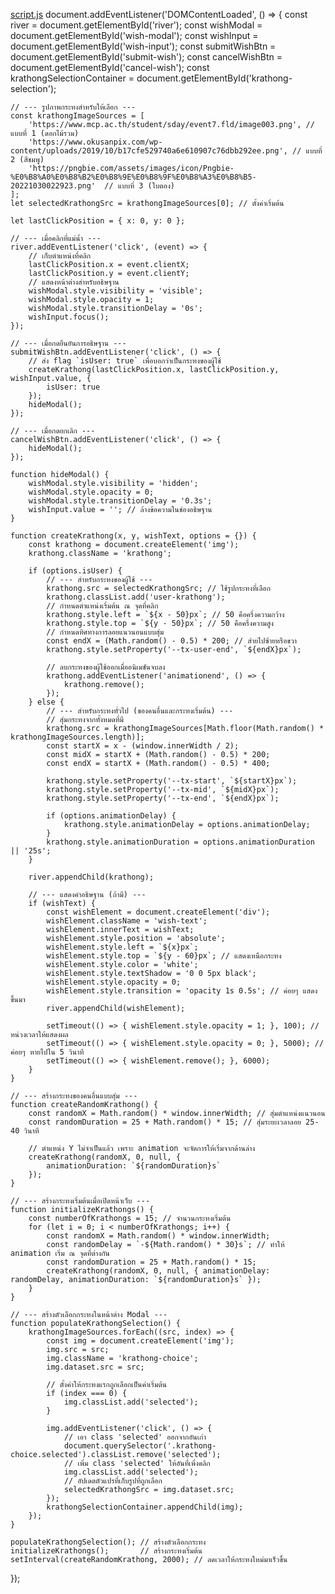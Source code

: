 [script.js](https://github.com/user-attachments/files/22751341/script.js)
document.addEventListener('DOMContentLoaded', () => {
    const river = document.getElementById('river');
    const wishModal = document.getElementById('wish-modal');
    const wishInput = document.getElementById('wish-input');
    const submitWishBtn = document.getElementById('submit-wish');
    const cancelWishBtn = document.getElementById('cancel-wish');
    const krathongSelectionContainer = document.getElementById('krathong-selection');

    // --- รูปภาพกระทงสำหรับให้เลือก ---
    const krathongImageSources = [
        'https://www.mcp.ac.th/student/sday/event7.fld/image003.png', // แบบที่ 1 (ดอกไม้รวม)
        'https://www.okusanpix.com/wp-content/uploads/2019/10/b17cfe529740a6e610907c76dbb292ee.png', // แบบที่ 2 (สีชมพู)
        'https://pngbie.com/assets/images/icon/Pngbie-%E0%B8%A0%E0%B8%B2%E0%B8%9E%E0%B8%9F%E0%B8%A3%E0%B8%B5-20221030022923.png'  // แบบที่ 3 (ใบตอง)
    ];
    let selectedKrathongSrc = krathongImageSources[0]; // ตั้งค่าเริ่มต้น

    let lastClickPosition = { x: 0, y: 0 };

    // --- เมื่อคลิกที่แม่น้ำ ---
    river.addEventListener('click', (event) => {
        // เก็บตำแหน่งที่คลิก
        lastClickPosition.x = event.clientX;
        lastClickPosition.y = event.clientY;
        // แสดงหน้าต่างสำหรับอธิษฐาน
        wishModal.style.visibility = 'visible';
        wishModal.style.opacity = 1;
        wishModal.style.transitionDelay = '0s';
        wishInput.focus();
    });

    // --- เมื่อกดยืนยันการอธิษฐาน ---
    submitWishBtn.addEventListener('click', () => {
        // ส่ง flag `isUser: true` เพื่อบอกว่าเป็นกระทงของผู้ใช้
        createKrathong(lastClickPosition.x, lastClickPosition.y, wishInput.value, {
            isUser: true
        });
        hideModal();
    });

    // --- เมื่อกดยกเลิก ---
    cancelWishBtn.addEventListener('click', () => {
        hideModal();
    });

    function hideModal() {
        wishModal.style.visibility = 'hidden';
        wishModal.style.opacity = 0;
        wishModal.style.transitionDelay = '0.3s';
        wishInput.value = ''; // ล้างข้อความในช่องอธิษฐาน
    }

    function createKrathong(x, y, wishText, options = {}) {
        const krathong = document.createElement('img');
        krathong.className = 'krathong';

        if (options.isUser) {
            // --- สำหรับกระทงของผู้ใช้ ---
            krathong.src = selectedKrathongSrc; // ใช้รูปกระทงที่เลือก
            krathong.classList.add('user-krathong');
            // กำหนดตำแหน่งเริ่มต้น ณ จุดที่คลิก
            krathong.style.left = `${x - 50}px`; // 50 คือครึ่งความกว้าง
            krathong.style.top = `${y - 50}px`; // 50 คือครึ่งความสูง
            // กำหนดทิศทางการลอยแนวนอนแบบสุ่ม
            const endX = (Math.random() - 0.5) * 200; // ส่ายไปซ้ายหรือขวา
            krathong.style.setProperty('--tx-user-end', `${endX}px`);

            // ลบกระทงของผู้ใช้ออกเมื่ออนิเมชันจบลง
            krathong.addEventListener('animationend', () => {
                krathong.remove();
            });
        } else {
            // --- สำหรับกระทงทั่วไป (ของคนอื่นและกระทงเริ่มต้น) ---
            // สุ่มกระทงจากทั้งหมดที่มี
            krathong.src = krathongImageSources[Math.floor(Math.random() * krathongImageSources.length)];
            const startX = x - (window.innerWidth / 2);
            const midX = startX + (Math.random() - 0.5) * 200;
            const endX = startX + (Math.random() - 0.5) * 400;

            krathong.style.setProperty('--tx-start', `${startX}px`);
            krathong.style.setProperty('--tx-mid', `${midX}px`);
            krathong.style.setProperty('--tx-end', `${endX}px`);

            if (options.animationDelay) {
                krathong.style.animationDelay = options.animationDelay;
            }
            krathong.style.animationDuration = options.animationDuration || '25s';
        }

        river.appendChild(krathong);

        // --- แสดงคำอธิษฐาน (ถ้ามี) ---
        if (wishText) {
            const wishElement = document.createElement('div');
            wishElement.className = 'wish-text';
            wishElement.innerText = wishText;
            wishElement.style.position = 'absolute';
            wishElement.style.left = `${x}px`;
            wishElement.style.top = `${y - 60}px`; // แสดงเหนือกระทง
            wishElement.style.color = 'white';
            wishElement.style.textShadow = '0 0 5px black';
            wishElement.style.opacity = 0;
            wishElement.style.transition = 'opacity 1s 0.5s'; // ค่อยๆ แสดงขึ้นมา
            river.appendChild(wishElement);

            setTimeout(() => { wishElement.style.opacity = 1; }, 100); //หน่วงเวลาให้แสดงผล
            setTimeout(() => { wishElement.style.opacity = 0; }, 5000); // ค่อยๆ หายไปใน 5 วินาที
            setTimeout(() => { wishElement.remove(); }, 6000);
        }
    }

    // --- สร้างกระทงของคนอื่นแบบสุ่ม ---
    function createRandomKrathong() {
        const randomX = Math.random() * window.innerWidth; // สุ่มตำแหน่งแนวนอน
        const randomDuration = 25 + Math.random() * 15; // สุ่มระยะเวลาลอย 25-40 วินาที

        // ตำแหน่ง Y ไม่จำเป็นแล้ว เพราะ animation จะจัดการให้เริ่มจากด้านล่าง
        createKrathong(randomX, 0, null, {
            animationDuration: `${randomDuration}s`
        });
    }

    // --- สร้างกระทงเริ่มต้นเมื่อเปิดหน้าเว็บ ---
    function initializeKrathongs() {
        const numberOfKrathongs = 15; // จำนวนกระทงเริ่มต้น
        for (let i = 0; i < numberOfKrathongs; i++) {
            const randomX = Math.random() * window.innerWidth;
            const randomDelay = `-${Math.random() * 30}s`; // ทำให้ animation เริ่ม ณ จุดที่ต่างกัน
            const randomDuration = 25 + Math.random() * 15;
            createKrathong(randomX, 0, null, { animationDelay: randomDelay, animationDuration: `${randomDuration}s` });
        }
    }

    // --- สร้างตัวเลือกกระทงในหน้าต่าง Modal ---
    function populateKrathongSelection() {
        krathongImageSources.forEach((src, index) => {
            const img = document.createElement('img');
            img.src = src;
            img.className = 'krathong-choice';
            img.dataset.src = src;

            // ตั้งค่าให้กระทงแรกถูกเลือกเป็นค่าเริ่มต้น
            if (index === 0) {
                img.classList.add('selected');
            }

            img.addEventListener('click', () => {
                // เอา class 'selected' ออกจากอันเก่า
                document.querySelector('.krathong-choice.selected').classList.remove('selected');
                // เพิ่ม class 'selected' ให้อันที่เพิ่งคลิก
                img.classList.add('selected');
                // อัปเดตตัวแปรที่เก็บรูปที่ถูกเลือก
                selectedKrathongSrc = img.dataset.src;
            });
            krathongSelectionContainer.appendChild(img);
        });
    }

    populateKrathongSelection(); // สร้างตัวเลือกกระทง
    initializeKrathongs();       // สร้างกระทงเริ่มต้น
    setInterval(createRandomKrathong, 2000); // ลดเวลาให้กระทงใหม่มาเร็วขึ้น
});

